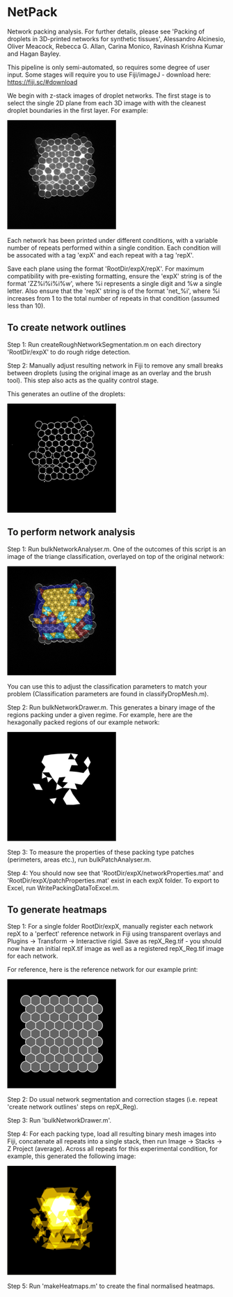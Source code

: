 # NetPack
Network packing analysis. For further details, please see 'Packing of droplets in 3D-printed networks for synthetic tissues', Alessandro Alcinesio, Oliver Meacock, Rebecca G. Allan, Carina Monico, Ravinash Krishna Kumar and Hagan Bayley.

This pipeline is only semi-automated, so requires some degree of user input. Some stages will require you to use Fiji/imageJ - download here: https://fiji.sc/#download

We begin with z-stack images of droplet networks. The first stage is to select the single 2D plane from each 3D image with with the cleanest droplet boundaries in the first layer. For example:

![Raw network](https://raw.githubusercontent.com/Pseudomoaner/NetPack/master/ExampleImages/net.png)

Each network has been printed under different conditions, with a variable number of repeats performed within a single condition. Each condition will be assocated with a tag 'expX' and each repeat with a tag 'repX'.

Save each plane using the format 'RootDir/expX/repX'. For maximum compatibility with pre-existing formatting, ensure the 'expX' string is of the format 'ZZ%i%i%i%w', where %i represents a single digit and %w a single letter. Also ensure that the 'repX' string is of the format 'net_%i', where %i increases from 1 to the total number of repeats in that condition (assumed less than 10).

## To create network outlines

Step 1: Run createRoughNetworkSegmentation.m on each directory 'RootDir/expX' to do rough ridge detection.

Step 2: Manually adjust resulting network in Fiji to remove any small breaks between droplets (using the original image as an overlay and the brush tool). This step also acts as the quality control stage.

This generates an outline of the droplets:

![Outline network](https://raw.githubusercontent.com/Pseudomoaner/NetPack/master/ExampleImages/net_Network_Corrected.png)

## To perform network analysis

Step 1: Run bulkNetworkAnalyser.m. One of the outcomes of this script is an image of the triange classification, overlayed on top of the original network:

![Network overlay](https://raw.githubusercontent.com/Pseudomoaner/NetPack/master/ExampleImages/net_Overlay.png)

You can use this to adjust the classification parameters to match your problem (Classification parameters are found in classifyDropMesh.m).

Step 2: Run bulkNetworkDrawer.m. This generates a binary image of the regions packing under a given regime. For example, here are the hexagonally packed regions of our example network:

![Network hexagonal regions](https://raw.githubusercontent.com/Pseudomoaner/NetPack/master/ExampleImages/net_hex.png)

Step 3: To measure the properties of these packing type patches (perimeters, areas etc.), run bulkPatchAnalyser.m.

Step 4: You should now see that 'RootDir/expX/networkProperties.mat' and 'RootDir/expX/patchProperties.mat' exist in each expX folder. To export to Excel, run WritePackingDataToExcel.m.

## To generate heatmaps

Step 1: For a single folder RootDir/expX, manually register each network repX to a 'perfect' reference network in Fiji using transparent overlays and Plugins -> Transform -> Interactive rigid. Save as repX_Reg.tif - you should now have an initial repX.tif image as well as a registered repX_Reg.tif image for each network.

For reference, here is the reference network for our example print:

![Network template](https://raw.githubusercontent.com/Pseudomoaner/NetPack/master/ExampleImages/net_Template.png)

Step 2: Do usual network segmentation and correction stages (i.e. repeat 'create network outlines' steps on repX_Reg).

Step 3: Run 'bulkNetworkDrawer.m'.

Step 4: For each packing type, load all resulting binary mesh images into Fiji, concatenate all repeats into a single stack, then run Image -> Stacks -> Z Project (average). Across all repeats for this experimental condition, for example, this generated the following image:

![Network hexagonal average](https://raw.githubusercontent.com/Pseudomoaner/NetPack/master/ExampleImages/net_hexAvg.png)

Step 5: Run 'makeHeatmaps.m' to create the final normalised heatmaps.
